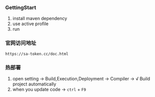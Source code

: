 ### GettingStart
1. install maven dependency
2. use active profile
3. run
### 官网访问地址
    https://sa-token.cc/doc.html
### 热部署
1. open setting -> Build,Execution,Deployment -> Compiler -> √ Build project automatically
2. when you update code -> <code>ctrl</code> + <code>F9</code>